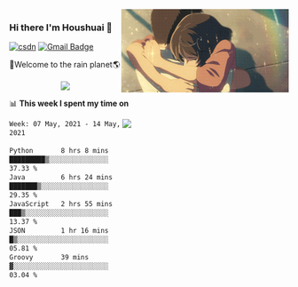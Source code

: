 <img  align='right' height="150" src="https://github.com/LikeRainDay/LikeRainDay/blob/master/pic/img_rain_1.gif?raw=true">



### Hi there I'm Houshuai :lemon:

[![csdn](https://img.shields.io/badge/-csdn-c14438?style=flat-square&logo=c&logoColor=white)](https://blog.csdn.net/qq_15807167)
[![Gmail Badge](https://img.shields.io/badge/-gmail-c14438?style=flat-square&logo=Gmail&logoColor=white&link=mailto:houshuai0816@gmail.com)](mailto:houshuai0816@gmail.com)

🚀Welcome to the rain planet🌎

<center>
<img align='center'  src="https://source.unsplash.com/random/1200x600">
</center>

📊 **This week I spent my time on**

<img align='right'   width="300" src="https://github-readme-stats.vercel.app/api?username=LikeRainDay&show_icons=true&title_color=fff&icon_color=79ff97&text_color=9f9f9f&bg_color=151515">

<!--START_SECTION:waka-->
```text
Week: 07 May, 2021 - 14 May, 2021

Python       8 hrs 8 mins    █████████▒░░░░░░░░░░░░░░░   37.33 % 
Java         6 hrs 24 mins   ███████▒░░░░░░░░░░░░░░░░░   29.35 % 
JavaScript   2 hrs 55 mins   ███▒░░░░░░░░░░░░░░░░░░░░░   13.37 % 
JSON         1 hr 16 mins    █▒░░░░░░░░░░░░░░░░░░░░░░░   05.81 % 
Groovy       39 mins         ▓░░░░░░░░░░░░░░░░░░░░░░░░   03.04 % 
```
<!--END_SECTION:waka-->
